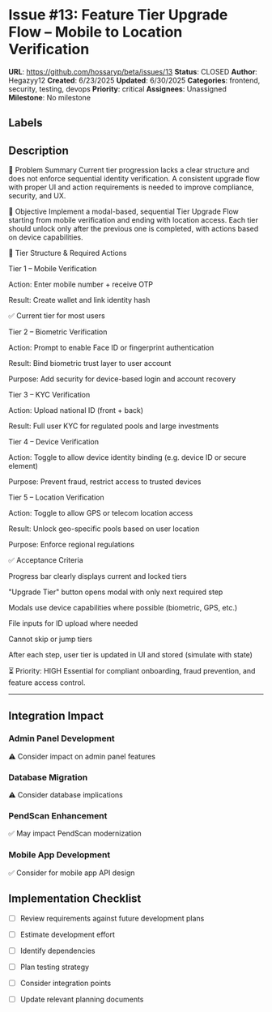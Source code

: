 # Issue #13: Feature Tier Upgrade Flow – Mobile to Location Verification

**URL**: https://github.com/hossaryp/beta/issues/13
**Status**: CLOSED
**Author**: Hegazyy12
**Created**: 6/23/2025
**Updated**: 6/30/2025
**Categories**: frontend, security, testing, devops
**Priority**: critical
**Assignees**: Unassigned
**Milestone**: No milestone

## Labels


## Description
📌 Problem Summary
Current tier progression lacks a clear structure and does not enforce sequential identity verification. A consistent upgrade flow with proper UI and action requirements is needed to improve compliance, security, and UX.

🎯 Objective
Implement a modal-based, sequential Tier Upgrade Flow starting from mobile verification and ending with location access. Each tier should unlock only after the previous one is completed, with actions based on device capabilities.

🧩 Tier Structure & Required Actions

Tier 1 – Mobile Verification

Action: Enter mobile number + receive OTP

Result: Create wallet and link identity hash

✅ Current tier for most users

Tier 2 – Biometric Verification

Action: Prompt to enable Face ID or fingerprint authentication

Result: Bind biometric trust layer to user account

Purpose: Add security for device-based login and account recovery

Tier 3 – KYC Verification

Action: Upload national ID (front + back)

Result: Full user KYC for regulated pools and large investments

Tier 4 – Device Verification

Action: Toggle to allow device identity binding (e.g. device ID or secure element)

Purpose: Prevent fraud, restrict access to trusted devices

Tier 5 – Location Verification

Action: Toggle to allow GPS or telecom location access

Result: Unlock geo-specific pools based on user location

Purpose: Enforce regional regulations

✅ Acceptance Criteria

Progress bar clearly displays current and locked tiers

"Upgrade Tier" button opens modal with only next required step

Modals use device capabilities where possible (biometric, GPS, etc.)

File inputs for ID upload where needed

Cannot skip or jump tiers

After each step, user tier is updated in UI and stored (simulate with state)

⏳ Priority: HIGH
Essential for compliant onboarding, fraud prevention, and feature access control.



---

## Integration Impact

### Admin Panel Development
⚠️ Consider impact on admin panel features

### Database Migration  
⚠️ Consider database implications

### PendScan Enhancement
✅ May impact PendScan modernization

### Mobile App Development
✅ Consider for mobile app API design

## Implementation Checklist
- [ ] Review requirements against future development plans
- [ ] Estimate development effort  
- [ ] Identify dependencies
- [ ] Plan testing strategy
- [ ] Consider integration points
- [ ] Update relevant planning documents

